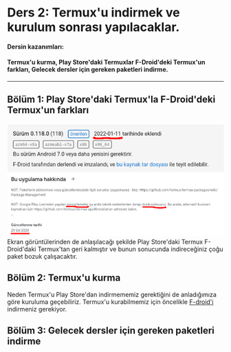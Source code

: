 Ders 2: Termux'u indirmek ve kurulum sonrası yapılacaklar.
=
#### Dersin kazanımları:  
#### Termux'u kurma, Play Store'daki Termuxlar F-Droid'deki Termux'un farkları, Gelecek dersler için gereken paketleri indirme.
---
## Bölüm 1: Play Store'daki Termux'la F-Droid'deki Termux'un farkları  
![image](https://github.com/13egliB/termux-temel-egitim/blob/main/ders-2/fdroid-termux-version.png "F-Droid")  
![image](https://github.com/13egliB/termux-temel-egitim/blob/main/ders-2/playstore-termux-version.png "Play Store")  
Ekran görüntülerinden de anlaşılacağı şekilde Play Store'daki Termux F-Droid'daki Termux'tan geri kalmıştır ve bunun sonucunda indireceğiniz çoğu paket bozuk çalışacaktır.  

## Bölüm 2: Termux'u kurma  
Neden Termux'u Play Store'dan indirmememiz gerektiğini de anladığımıza göre kuruluma geçebiliriz. Termux'u kurabilmemiz için öncelikle [F-droid'i](https://f-droid.org) indirmeniz gerekiyor.  


## Bölüm 3: Gelecek dersler için gereken paketleri indirme  
